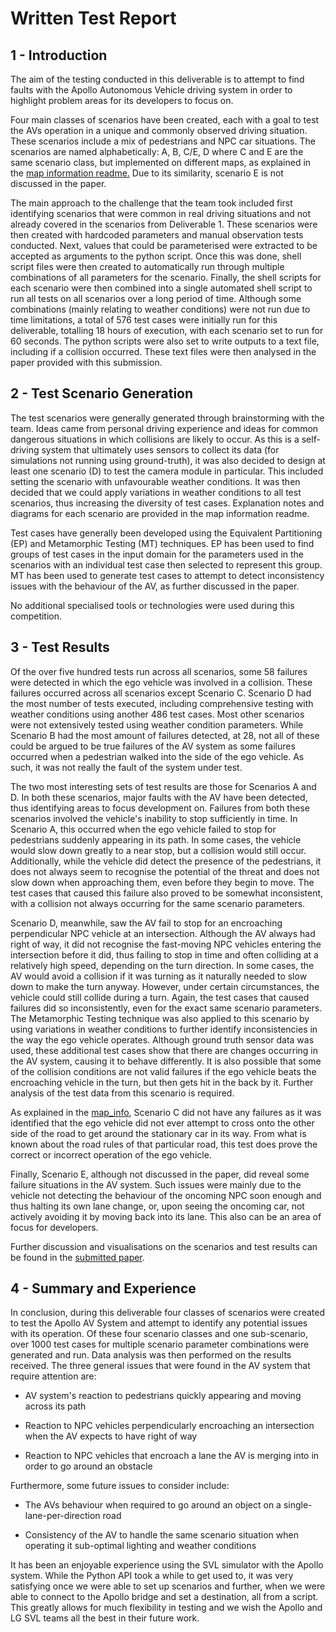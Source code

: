 # Written Test Report
## 1 - Introduction
The aim of the testing conducted in this deliverable is to attempt to find faults with the Apollo Autonomous Vehicle driving system in order to highlight problem areas for its developers to focus on. 

Four main classes of scenarios have been created, each with a goal to test the AVs operation in a unique and commonly observed driving situation. These scenarios include a mix of pedestrians and NPC car situations. The scenarios are named alphabetically: A, B, C/E, D where C and E are the same scenario class, but implemented on different maps, as explained in the [map information readme.](../map_info/README.md) Due to its similarity, scenario E is not discussed in the paper.

The main approach to the challenge that the team took included first identifying scenarios that were common in real driving situations and not already covered in the scenarios from Deliverable 1. These scenarios were then created with hardcoded parameters and manual observation tests conducted. Next, values that could be parameterised were extracted to be accepted as arguments to the python script. Once this was done, shell script files were then created to automatically run through multiple combinations of all parameters for the scenario. Finally, the shell scripts for each scenario were then combined into a single automated shell script to run all tests on all scenarios over a long period of time. Although some combinations (mainly relating to weather conditions) were not run due to time limitations, a total of 576 test cases were initially run for this deliverable, totalling 18 hours of execution, with each scenario set to run for 60 seconds. The python scripts were also set to write outputs to a text file, including if a collision occurred. These text files were then analysed in the paper provided with this submission.


## 2 - Test Scenario Generation
The test scenarios were generally generated through brainstorming with the team. Ideas came from personal driving experience and ideas for common dangerous situations in which collisions are likely to occur. As this is a self-driving system that ultimately uses sensors to collect its data (for simulations not running using ground-truth), it was also decided to design at least one scenario (D) to test the camera module in particular. This included setting the scenario with unfavourable weather conditions. It was then decided that we could apply variations in weather conditions to all test scenarios, thus increasing the diversity of test cases. Explanation notes and diagrams for each scenario are provided in the map information readme.

Test cases have generally been developed using the
Equivalent Partitioning (EP) and Metamorphic Testing (MT) techniques. EP has been used to find groups of test cases in the input domain for the parameters used in the scenarios with an individual test case then selected to represent this group. MT has been used to generate test cases to attempt to detect inconsistency issues with the behaviour of the AV, as further discussed in the paper.

No additional specialised tools or technologies were used during this competition.


## 3 - Test Results
Of the over five hundred tests run across all scenarios, some 58 failures were detected in which the ego vehicle was involved in a collision. These failures occurred across all scenarios except Scenario C. Scenario D had the most number of tests executed, including comprehensive testing with weather conditions using another 486 test cases. Most other scenarios were not extensively tested using weather condition parameters. While Scenario B had the most amount of failures detected, at 28, not all of these could be argued to be true failures of the AV system as some failures occurred when a pedestrian walked into the side of the ego vehicle. As such, it was not really the fault of the system under test.

The two most interesting sets of test results are those for Scenarios A and D. In both these scenarios, major faults with the AV have been detected, thus identifying areas to focus development on. Failures from both these scenarios involved the vehicle's inability to stop sufficiently in time. In Scenario A, this occurred when the ego vehicle failed to stop for pedestrians suddenly appearing in its path. In some cases, the vehicle would slow down greatly to a near stop, but a collision would still occur. Additionally, while the vehicle did detect the presence of the pedestrians, it does not always seem to recognise the potential of the threat and does not slow down when approaching them, even before they begin to move. The test cases that caused this failure also proved to be somewhat inconsistent, with a collision not always occurring for the same scenario parameters.

Scenario D, meanwhile, saw the AV fail to stop for an encroaching perpendicular NPC vehicle at an intersection. Although the AV always had right of way, it did not recognise the fast-moving NPC vehicles entering the intersection before it did, thus failing to stop in time and often colliding at a relatively high speed, depending on the turn direction. In some cases, the AV would avoid a collision if it was turning as it naturally needed to slow down to make the turn anyway. However, under certain circumstances, the vehicle could still collide during a turn. Again, the test cases that caused failures did so inconsistently, even for the exact same scenario parameters. The Metamorphic Testing technique was also applied to this scenario by using variations in weather conditions to further identify inconsistencies in the way the ego vehicle operates. Although ground truth sensor data was used, these additional test cases show that there are changes occurring in the AV system, causing it to behave differently. It is also possible that some of the collision conditions are not valid failures if the ego vehicle beats the encroaching vehicle in the turn, but then gets hit in the back by it. Further analysis of the test data from this scenario is required.

As explained in the [map_info](../map_info/README.md), Scenario C did not have any failures as it was identified that the ego vehicle did not ever attempt to cross onto the other side of the road to get around the stationary car in its way. From what is known about the road rules of that particular road, this test does prove the correct or incorrect operation of the ego vehicle.

Finally, Scenario E, although not discussed in the paper, did reveal some failure situations in the AV system. Such issues were mainly due to the vehicle not detecting the behaviour of the oncoming NPC soon enough and thus halting its own lane change, or, upon seeing the oncoming car, not actively avoiding it by moving back into its lane. This also can be an area of focus for developers.

Further discussion and visualisations on the scenarios and test results can be found in the [submitted paper](../presentation/swinburne-paper.pdf).


## 4 - Summary and Experience
In conclusion, during this deliverable four classes of scenarios were created to test the Apollo AV System and attempt to identify any potential issues with its operation. Of these four scenario classes and one sub-scenario, over 1000 test cases for multiple scenario parameter combinations were generated and run. Data analysis was then performed on the results received. The three general issues that were found in the AV system that require attention are:

* AV system's reaction to pedestrians quickly appearing and moving across its path

* Reaction to NPC vehicles perpendicularly encroaching an intersection when the AV expects to have right of way

* Reaction to NPC vehicles that encroach a lane the AV is merging into in order to go around an obstacle

Furthermore, some future issues to consider include:

* The AVs behaviour when required to go around an object on a single-lane-per-direction road

* Consistency of the AV to handle the same scenario situation when operating it sub-optimal lighting and weather conditions

It has been an enjoyable experience using the SVL simulator with the Apollo system. While the Python API took a while to get used to, it was very satisfying once we were able to set up scenarios and further, when we were able to connect to the Apollo bridge and set a destination, all from a script. This greatly allows for much flexibility in testing and we wish the Apollo and LG SVL teams all the best in their future work.